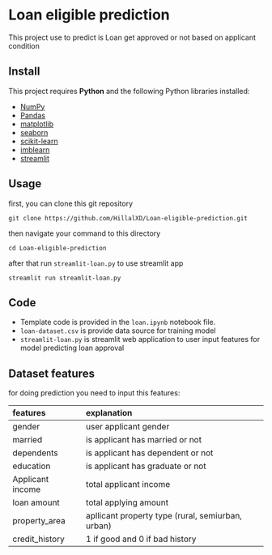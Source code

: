 # Loan eligible prediction

This project use to predict is Loan get approved or not based on applicant condition

## Install

This project requires **Python** and the following Python libraries installed:

- [NumPy](http://www.numpy.org/)
- [Pandas](http://pandas.pydata.org/)
- [matplotlib](http://matplotlib.org/)
- [seaborn](https://seaborn.pydata.org/)
- [scikit-learn](http://scikit-learn.org/stable/)
- [imblearn](https://imbalanced-learn.org/stable/)
- [streamlit](https://streamlit.io/)


## Usage

first, you can clone this git repository

```
git clone https://github.com/HillalXD/Loan-eligible-prediction.git
```

then navigate your command to this directory

```
cd Loan-eligible-prediction
```

after that run `streamlit-loan.py` to use streamlit app

```
streamlit run streamlit-loan.py
```


## Code 
- Template code is provided in the `loan.ipynb` notebook file.
- `loan-dataset.csv` is provide data source for training model
- `streamlit-loan.py` is streamlit web application to user input features for model predicting loan approval

## Dataset features

for doing prediction you need to input this features:

| features  | explanation  | 
| :-------- | :------- | 
| gender | user applicant gender |
| married  | is applicant has married or not |
| dependents  | is applicant has dependent or not |
| education | is applicant has graduate or not |
| Applicant income | total applicant income |
| loan amount | total applying amount |
| property_area | apllicant property type (rural, semiurban, urban) |
| credit_history  | 1 if good and 0 if bad history |





